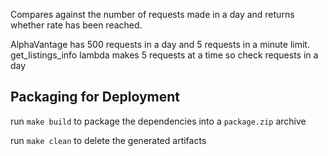 Compares against the number of requests made in a day and returns whether rate has been reached.

AlphaVantage has 500 requests in a day and 5 requests in a minute limit.
get_listings_info lambda makes 5 requests at a time so check requests in a day

## Packaging for Deployment
run `make build` to package the dependencies into a `package.zip` archive

run `make clean` to delete the generated artifacts